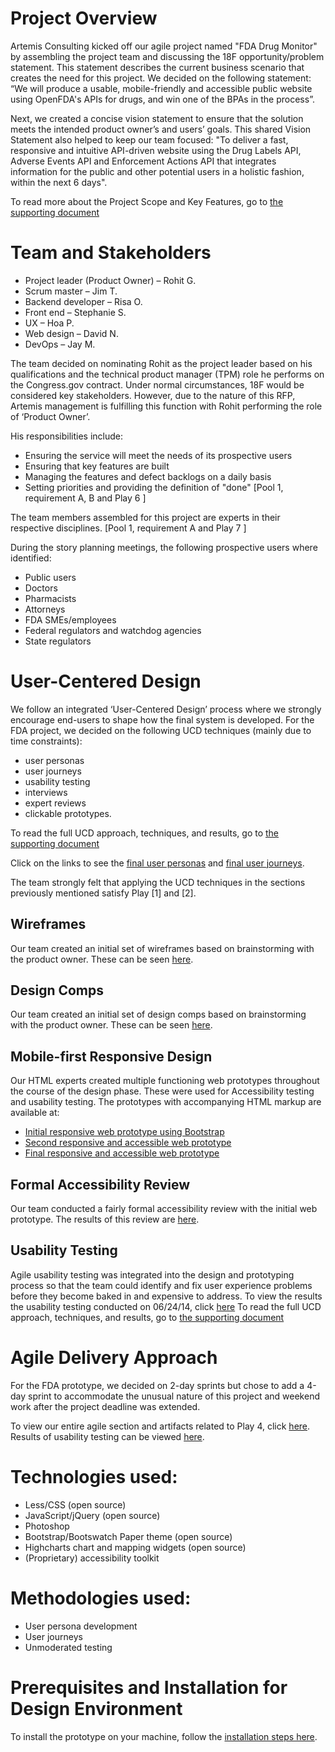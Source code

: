 ﻿Project Overview
================
Artemis Consulting kicked off our agile project named "FDA Drug Monitor" by assembling the project team and discussing the 18F opportunity/problem statement. This statement describes the current business scenario that creates the need for this project. We decided on the following statement: “We will produce a usable, mobile-friendly and accessible public website using OpenFDA's APIs for drugs, and win one of the BPAs in the process”. 

Next, we created a concise vision statement to ensure that the solution meets the intended product owner’s and users’ goals. This shared Vision Statement also helped to keep our team focused: "To deliver a fast, responsive and intuitive API-driven website using the Drug Labels API, Adverse Events API and Enforcement Actions API that integrates information  for the public and other potential users in a holistic fashion, within the next 6 days".

To read more about the Project Scope and Key Features, go to [the supporting document](https://github.com/artemis-consulting/prototype-pool1/blob/master/SUPPORTING_DOC.md#section-pool1-overview)

Team and Stakeholders
=====================
* Project leader (Product Owner) – Rohit G.
* Scrum master – Jim T.
* Backend developer – Risa O.
* Front end – Stephanie S.
* UX – Hoa P.
* Web design – David N.
* DevOps – Jay M.

The team decided on nominating Rohit as the project leader based on his qualifications and the technical product manager (TPM) role he performs on the Congress.gov contract. Under normal circumstances, 18F would be considered key stakeholders. However, due to the nature of this RFP, Artemis management is fulfilling this function with Rohit performing the role of ‘Product Owner’. 

His responsibilities include:

* Ensuring the service will meet the needs of its prospective users
* Ensuring that key features are built
* Managing the features and defect backlogs on a daily basis
* Setting priorities and providing the definition of "done" 
[Pool 1, requirement A, B and Play 6 ]

The team members assembled for this project are experts in their respective disciplines. [Pool 1, requirement A and Play 7 ]

During the story planning meetings, the following prospective users where identified:
* Public users
* Doctors 
* Pharmacists 
* Attorneys 
* FDA SMEs/employees 
* Federal regulators and watchdog agencies
* State regulators

User-Centered Design 
====================
We follow an integrated ‘User-Centered Design’ process where we strongly encourage end-users to shape how the final system is developed. For the FDA project, we decided on the following UCD techniques (mainly due to time constraints): 
* user personas 
* user journeys 
* usability testing 
* interviews 
* expert reviews 
* clickable prototypes.

To read the full UCD approach, techniques, and results, go to [the supporting document](https://github.com/artemis-consulting/prototype-pool1/blob/master/SUPPORTING_DOC.md#section-pool1-ucd)

Click on the links to see the [final user personas](https://github.com/artemis-consulting/prototype-pool1/blob/master/user-centered-design/2-user-personas-and-journeys/18f-personas-final-6-23-2015.pdf) and [final user journeys](https://github.com/artemis-consulting/prototype-pool1/blob/master/user-centered-design/2-user-personas-and-journeys/18f-user-journeys-final-6-23-2015.pdf).

The team strongly felt that applying the UCD techniques in the sections previously mentioned satisfy Play [1] and [2].

Wireframes
----------
Our team created an initial set of wireframes based on brainstorming with the product owner.  These can be seen [here](https://github.com/artemis-consulting/prototype-pool1/blob/master/user-centered-design/3-user-interface/wireframes/18f-wireframes-draft1.pdf).

Design Comps
------------
Our team created an initial set of design comps based on brainstorming with the product owner.  These can be seen [here](https://github.com/artemis-consulting/prototype-pool1/tree/master/user-centered-design/3-user-interface/design-comps).

Mobile-first Responsive Design
------------------------------
Our HTML experts created multiple functioning web prototypes throughout the course of the design phase. These were used for Accessibility testing and usability testing. 
The prototypes with accompanying HTML markup are available at:
* [Initial responsive web prototype using Bootstrap](https://github.com/artemis-consulting/prototype-pool1/tree/master/html/1-initial-bootstrap-version)
* [Second responsive and accessible web prototype](https://github.com/artemis-consulting/prototype-pool1/tree/master/html/2-intermediate-version)
* [Final responsive and accessible web prototype](https://github.com/artemis-consulting/prototype-pool1/tree/master/html/3-final-version)

Formal Accessibility Review
---------------------------
Our team conducted a fairly formal accessibility review with the initial web prototype. The results of this review are [here](https://github.com/artemis-consulting/prototype-pool1/blob/master/user-centered-design/3-user-interface/accessibility/FDA%20Drug%20Monitor%20Formal%20Accessibility%20Review.pdf).

Usability Testing
-----------------
Agile usability testing was integrated into the design and prototyping process so that the team could identify and fix user experience problems before they become baked in and expensive to address.  To view the results the usability testing conducted on 06/24/14, click [here](https://github.com/artemis-consulting/prototype-pool1/blob/master/SUPPORTING_DOC.md#section-pool1-ucd)
To read the full UCD approach, techniques, and results, go to [the supporting document](https://github.com/artemis-consulting/prototype-pool1/blob/master/SUPPORTING_DOC.md#section-pool1-ux-testing)

Agile Delivery Approach
=======================
For the FDA prototype, we decided on 2-day sprints but chose to add a 4-day sprint to accommodate the unusual nature of this project and weekend work after the project deadline was extended.

To view our entire agile section and artifacts related to Play 4, click [here](https://github.com/artemis-consulting/prototype-pool1/blob/master/SUPPORTING_DOC.md#section-pool1-agile).
Results of usability testing can be viewed [here](https://github.com/artemis-consulting/prototype-pool1/tree/master/user-centered-design/4-user-interviews).

Technologies used:
=================

* Less/CSS (open source)
* JavaScript/jQuery  (open source)
* Photoshop
* Bootstrap/Bootswatch Paper theme (open source)  
* Highcharts chart and mapping widgets  (open source)
* (Proprietary) accessibility toolkit

Methodologies used:
===================
* User persona development
* User journeys
* Unmoderated testing

Prerequisites and Installation for Design Environment 
=====================================================
To install the prototype on your machine, follow the [installation steps here](https://github.com/artemis-consulting/prototype-pool1/blob/master/SUPPORTING_DOC.md#running-locally). 

